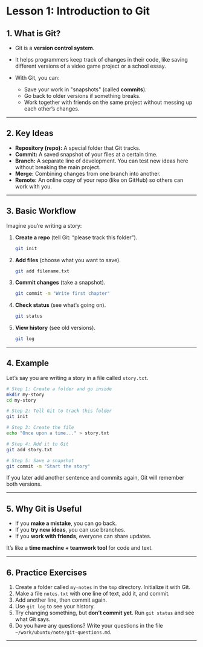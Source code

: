 # Lesson 1: Introduction to Git

## 1. What is Git?

* Git is a **version control system**.
* It helps programmers keep track of changes in their code, like saving different versions of a video game project or a school essay.
* With Git, you can:

  * Save your work in "snapshots" (called **commits**).
  * Go back to older versions if something breaks.
  * Work together with friends on the same project without messing up each other’s changes.

---

## 2. Key Ideas

* **Repository (repo):** A special folder that Git tracks.
* **Commit:** A saved snapshot of your files at a certain time.
* **Branch:** A separate line of development. You can test new ideas here without breaking the main project.
* **Merge:** Combining changes from one branch into another.
* **Remote:** An online copy of your repo (like on GitHub) so others can work with you.

---

## 3. Basic Workflow

Imagine you’re writing a story:

1. **Create a repo** (tell Git: “please track this folder”).

   ```bash
   git init
   ```
2. **Add files** (choose what you want to save).

   ```bash
   git add filename.txt
   ```
3. **Commit changes** (take a snapshot).

   ```bash
   git commit -m "Write first chapter"
   ```
4. **Check status** (see what’s going on).

   ```bash
   git status
   ```
5. **View history** (see old versions).

   ```bash
   git log
   ```

---

## 4. Example

Let’s say you are writing a story in a file called `story.txt`.

```bash
# Step 1: Create a folder and go inside
mkdir my-story
cd my-story

# Step 2: Tell Git to track this folder
git init

# Step 3: Create the file
echo "Once upon a time..." > story.txt

# Step 4: Add it to Git
git add story.txt

# Step 5: Save a snapshot
git commit -m "Start the story"
```

If you later add another sentence and commits again, Git will remember both versions.

---

## 5. Why Git is Useful

* If you **make a mistake**, you can go back.
* If you **try new ideas**, you can use branches.
* If you **work with friends**, everyone can share updates.

It’s like a **time machine + teamwork tool** for code and text.

---

## 6. Practice Exercises

1. Create a folder called `my-notes` in the `tmp` directory. Initialize it with Git.
2. Make a file `notes.txt` with one line of text, add it, and commit.
3. Add another line, then commit again.
4. Use `git log` to see your history.
5. Try changing something, but **don’t commit yet**. Run `git status` and see what Git says.
6. Do you have any questions? Write your questions in the file `~/work/ubuntu/note/git-questions.md`.

---

